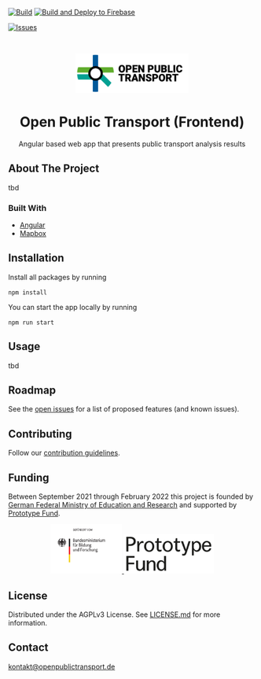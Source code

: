 [![Build](https://github.com/open-public-transport/open-public-transport-frontend/actions/workflows/build-app-workflow.yml/badge.svg?branch=main)](https://github.com/open-public-transport/open-public-transport-frontend/actions/workflows/build-app-workflow.yml)
[![Build and Deploy to Firebase](https://github.com/open-public-transport/open-public-transport-frontend/actions/workflows/deploy-app-firebase-workflow.yml/badge.svg)](https://github.com/open-public-transport/open-public-transport-frontend/actions/workflows/deploy-app-firebase-workflow.yml)

[![Issues](https://img.shields.io/github/issues/open-public-transport/open-public-transport-frontend)](https://github.com/open-public-transport/open-public-transport-frontend/issues)

<br />
<p align="center">
  <a href="https://github.com/open-public-transport/open-public-transport-frontend">
    <img src="./logo_with_text.png" alt="Logo" height="80">
  </a>

  <h1 align="center">Open Public Transport (Frontend)</h1>

  <p align="center">
    Angular based web app that presents public transport analysis results 
  </p>
</p>

## About The Project

tbd

### Built With

* [Angular](https://angular.io/)
* [Mapbox](https://www.mapbox.com/)

## Installation

Install all packages by running

```
npm install
```

You can start the app locally by running

```
npm run start
```

## Usage

tbd

## Roadmap

See the [open issues](https://github.com/open-public-transport/open-public-transport-frontend/issues) for a list of proposed features (and
 known issues).

## Contributing

Follow our [contribution guidelines](./CONTRIBUTING.md).

## Funding

Between September 2021 through February 2022 this project is founded by [German Federal Ministry of Education and Research](https://www.bmbf.de/bmbf/en/home/home_node.html) and supported by [Prototype Fund](https://prototypefund.de/).

<p align="center">
  <a href="https://www.bmbf.de/bmbf/en/home/home_node.html">
    <img src="./logo-bmbf.svg" alt="Logo" height="100">
  </a>
  <a href="https://prototypefund.de/">
    <img src="./logo-ptf.svg" alt="Logo" height="80">
  </a>
</p>

## License

Distributed under the AGPLv3 License. See [LICENSE.md](./LICENSE.md) for more information.

## Contact

kontakt@openpublictransport.de
